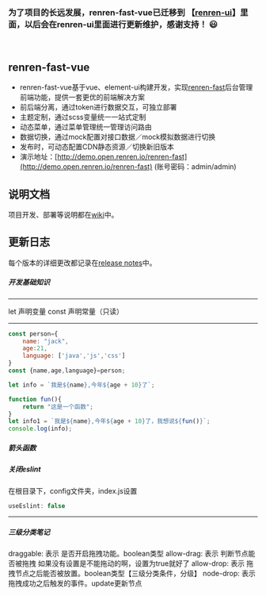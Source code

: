 ### 为了项目的长远发展，renren-fast-vue已迁移到 【[renren-ui](https://gitee.com/renrenio/renren-ui)】里面，以后会在renren-ui里面进行更新维护，感谢支持！ :smiley:
<br>

## renren-fast-vue
- renren-fast-vue基于vue、element-ui构建开发，实现[renren-fast](https://gitee.com/renrenio/renren-fast)后台管理前端功能，提供一套更优的前端解决方案
- 前后端分离，通过token进行数据交互，可独立部署
- 主题定制，通过scss变量统一一站式定制
- 动态菜单，通过菜单管理统一管理访问路由
- 数据切换，通过mock配置对接口数据／mock模拟数据进行切换
- 发布时，可动态配置CDN静态资源／切换新旧版本
- 演示地址：[http://demo.open.renren.io/renren-fast](http://demo.open.renren.io/renren-fast) (账号密码：admin/admin)

## 说明文档
项目开发、部署等说明都在[wiki](https://github.com/renrenio/renren-fast-vue/wiki)中。


## 更新日志
每个版本的详细更改都记录在[release notes](https://github.com/renrenio/renren-fast-vue/releases)中。


##### 开发基础知识
***
let 声明变量
const 声明常量（只读）
***
```javascript
const person={
    name: "jack",
    age:21,
    language: ['java','js','css']
}
const {name,age,language}=person;

let info = `我是${name},今年${age + 10}了`;

function fun(){
    return "这是一个函数";
}
let info1 = `我是${name},今年${age + 10}了，我想说${fun()}`;
console.log(info);
```

##### 箭头函数

##### 关闭eslint
在根目录下，config文件夹，index.js设置
```javascript
useEslint: false
```
***
##### 三级分类笔记
draggable: 表示 是否开启拖拽功能。boolean类型
allow-drag: 表示 判断节点能否被拖拽 如果没有设置是不能拖动的啊，设置为true就好了
allow-drop: 表示 拖拽节点之后能否被放置。boolean类型【三级分类条件，分级】
node-drop: 表示 拖拽成功之后触发的事件。update更新节点



